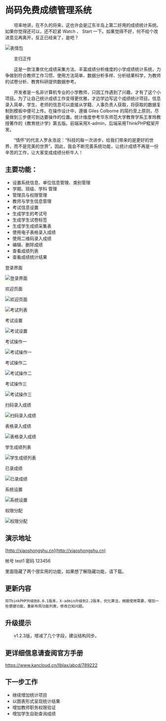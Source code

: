 ﻿﻿
# 尚码免费成绩管理系统

　　坦率地讲，在不久的将来，这也许会是辽东半岛上第二好用的成绩统计系统。如果你觉得还可以，还不赶紧 Watch 、 Start 一下。如果觉得不好，何不给个改进意见再离开，反正已经来了，是吧？

![表情包](https://gitee.com/dlbz/student_achievement_statistics/raw/master/public/examples/timg.jpg)

　　言归正传

　　这是一款注重优化成绩采集方法、丰富成绩分析维度的小学成绩统计系统，力争做到符合教师工作习惯、使用方法简单、数据分析多样、分析结果科学，为教师的试卷分析、教育科研提供数据参考。

　　开发者是一名非计算机专业的小学教师，只因工作遇到了兴趣，才有了这个小项目。为了让自己统计成绩工作变得更优雅，才边学边写这个成绩统计项目。信息录入简单，学生、老师的信息可以直接从学籍、人事负责人获取，将获取的数据复制到模板中便可上传。在操作设计中，遵循 Giles Colborne 的简约至上原则，尽量做到三步便可到达要操作的位置。统计维度参考华东师范大学教育学系王孝玲教授著作的《教育统计学》第五版。前端采用X-admin，后端采用ThinkPHP框架开发。


　　“情怀”的代言人罗永浩说：“科技的每一次进步，给我们带来的是更好的世界，而不是完美的世界”。因此，我会不断完善系统功能，让统计成绩不再是一份辛苦的工作，让大家变成成绩分析牛人！



## 主要功能：

* 设置系统信息、单位信息管理、类别管理
* 学期、班级、学科 管理
* 管理员与权限管理
* 教师与学生信息管理
* 考试信息设置
* 生成学生的考试号
* 生成学生试卷标签
* 生成学生成绩采集表
* 使用电子表格录入成绩
* 使用二维码录入成绩
* 编辑、删除成绩
* 查看成绩列表
* 查看成绩统计结果


登录界面

![登录界面](https://gitee.com/dlbz/student_achievement_statistics/raw/master/public/examples/denglu.png)

欢迎页面

![欢迎页面](https://gitee.com/dlbz/student_achievement_statistics/raw/master/public/examples/欢迎页面.png)


![考试列表](https://gitee.com/dlbz/student_achievement_statistics/raw/master/public/examples/考试列表.png)

考试设置

![考试设置](https://gitee.com/dlbz/student_achievement_statistics/raw/master/public/examples/考试设置.png)

考试操作一

![考试操作一](https://gitee.com/dlbz/student_achievement_statistics/raw/master/public/examples/考试操作一.png)

考试操作二

![考试操作二](https://gitee.com/dlbz/student_achievement_statistics/raw/master/public/examples/考试操作二.png)

考试操作三

![考试操作三](https://gitee.com/dlbz/student_achievement_statistics/raw/master/public/examples/考试操作三.png)

扫码录入成绩

![扫码录入成绩](https://gitee.com/dlbz/student_achievement_statistics/raw/master/public/examples/扫码录入成绩.png)

表格录入成绩

![表格录入成绩](https://gitee.com/dlbz/student_achievement_statistics/raw/master/public/examples/表格录入成绩.png)

学生成绩列表

![学生成绩列表](https://gitee.com/dlbz/student_achievement_statistics/raw/master/public/examples/学生成绩列表.png)


已录成绩

![已录成绩](https://gitee.com/dlbz/student_achievement_statistics/raw/master/public/examples/已录成绩.png)

系统设置

![系统设置](https://gitee.com/dlbz/student_achievement_statistics/raw/master/public/examples/系统设置.png)

权限分配

![权限分配](https://gitee.com/dlbz/student_achievement_statistics/raw/master/public/examples/20190524164451.png)



## 演示地址
[http://xiaoshongshu.cn](http://xiaoshongshu.cn)

帐号   test1    密码  123456

里面隐藏了两个很实用的功能，如果想了解隐藏功能，请下载。

## 更新内容
	将ThinkPHP升级到6.0.1版本，X-admin升级到2.2版本，优化算法，根据使用需要，增加一些便捷功能，重新布局功能列表，修改已知问题。
## 升级提示
　　v1.2.3版，增减了几个字段，建议结构同步。


## 更详细信息请查阅官方手册
https://www.kancloud.cn/llblax/abcd/789222

## 下一步工作
* 继续增加统计项目
* 以图表形式呈现统计结果
* 增加教师职务权限验证
* 增加学生自助查询成绩